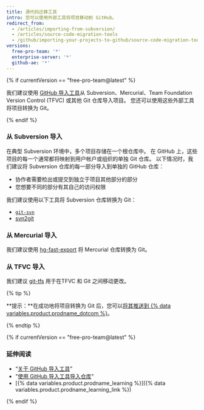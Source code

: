 ```yaml
---
title: 源代码迁移工具
intro: 您可以使用外部工具将项目移动到 GitHub。
redirect_from:
  - /articles/importing-from-subversion/
  - /articles/source-code-migration-tools
  - /github/importing-your-projects-to-github/source-code-migration-tools
versions:
  free-pro-team: '*'
  enterprise-server: '*'
  github-ae: '*'
---
```

{% if currentVersion == "free-pro-team@latest" %}

我们建议使用 [GitHub 导入工具](/articles/about-github-importer)从 Subversion、Mercurial、Team Foundation Version Control (TFVC) 或其他 Git 仓库导入项目。 您还可以使用这些外部工具将项目转换为 Git。

{% endif %}

### 从 Subversion 导入

在典型 Subversion 环境中，多个项目存储在一个根仓库中。 在 GitHub 上，这些项目的每一个通常都将映射到用户帐户或组织的单独 Git 仓库。 以下情况时，我们建议将 Subversion 仓库的每一部分导入到单独的 GitHub 仓库：

* 协作者需要检出或提交到独立于项目其他部分的部分
* 您想要不同的部分有其自己的访问权限

我们建议使用以下工具将 Subversion 仓库转换为 Git：

- [`git-svn`](https://git-scm.com/docs/git-svn)
- [svn2git](https://github.com/nirvdrum/svn2git)

### 从 Mercurial 导入

我们建议使用 [hg-fast-export](https://github.com/frej/fast-export) 将 Mercurial 仓库转换为 Git。

### 从 TFVC 导入

我们建议 [git-tfs](https://github.com/git-tfs/git-tfs) 用于在TFVC 和 Git 之间移动更改。

{% tip %}

**提示：**在成功地将项目转换为 Git 后，您可以[将其推送到 {% data variables.product.prodname_dotcom %}](/github/getting-started-with-github/pushing-commits-to-a-remote-repository/)。

{% endtip %}

{% if currentVersion == "free-pro-team@latest" %}

### 延伸阅读

- “[关于 GitHub 导入工具](/articles/about-github-importer)”
- "[使用 GitHub 导入工具导入仓库](/articles/importing-a-repository-with-github-importer)"
- [{% data variables.product.prodname_learning %}]({% data variables.product.prodname_learning_link %})

{% endif %}

